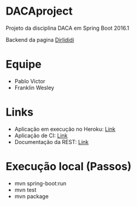 # DACAproject
Projeto da disciplina DACA em Spring Boot 2016.1

Backend da pagina [Dirlididi](http://dirlididi.com/client/index.html)

# Equipe
- Pablo Victor
- Franklin Wesley

# Links
- Aplicação em execução no Heroku: [Link](https://daca.herokuapp.com/)
- Aplicação de CI: [Link](https://travis-ci.org/franklinwesley/DACAproject/)
- Documentação da REST: [Link](http://daca.herokuapp.com/swagger-ui.html/)

# Execução local (Passos)
- mvn spring-boot:run
- mvn test
- mvn package


